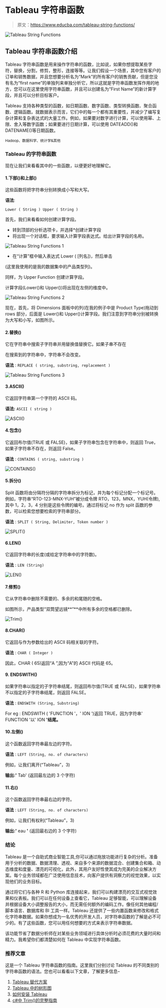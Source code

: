 # Tableau 字符串函数

> 原文：<https://www.educba.com/tableau-string-functions/>

![Tableau String Functions](img/89c62f665a9b14fcd4047562fd65b0b7.png)



## Tableau 字符串函数介绍

Tableau 字符串函数是用来操作字符串的函数，比如说，如果你想提取某些字符，替换，分割，修剪，整形，连接等等。让我们假设一个场景，其中您有客户的订单和销售数据，并且您想要分析名为“Mark”的所有客户的销售贡献，但是您没有名为“first name”的单独列来单独分析它，所以这就是字符串函数发挥作用的地方，您可以在这里使用字符串函数，并且可以创建名为“First Name”的新计算字段，并且可以分析目标客户。

Tableau 支持各种类型的函数，如日期函数、数字函数、类型转换函数、聚合函数、逻辑函数。就数据表示而言，它们中的每一个都有其重要性，并减少了编写复杂计算和复杂表达式的大量工作。例如，如果要对数字进行计算，可以使用幂、上限、舍入等数字函数；如果要进行日期计算，可以使用 DATEADD()和 DATENAME()等日期函数。

<small>Hadoop、数据科学、统计学&其他</small>

### Tableau 的字符串函数

现在让我们来看看其中的一些函数，以便更好地理解它。

#### 1.下部()和上部()

这些函数将把字符串分别转换成小写和大写。

**语法**:

`Lower ( String )
Upper ( String )`

首先，我们来看看如何创建计算字段。

*   转到顶部的分析选项卡，并选择*创建计算字段
*   将出现一个对话框，要求输入计算字段表达式。给出计算字段的名称。

![Tableau String Functions 1](img/c5edfc3abb3c32b639a416756fdc4211.png)



*   在“计算”框中输入表达式 Lower ( [列名])，然后单击

(这里我使用的是我的数据集中的产品类型列)。

同样，为 Upper Function 创建计算字段。

计算字段(Lower()和 Upper())将出现在左侧的维度中。

![Tableau String Functions 2](img/2601766087c211c8eaaf655df5351f07.png)



现在，首先，将 Dimensions 面板中的列(在我的例子中是 Product Type)拖动到 rows 部分，后面是 Lower()和 Upper()计算字段。我们注意到字符串分别被转换为大写和小写，如图所示。

#### 2.替换()

它在字符串中搜索子字符串并用替换值替换它。如果子串不存在

在搜索到的字符串中，字符串不会改变。

**语法** : `REPLACE ( string, substring, replacement )`

![Tableau String Functions 3](img/5da86df71f60bb80760fabf97947c832.png)



#### 3.ASCII()

它返回字符串第一个字符的 ASCII 码。

**语法:** `ASCII ( string )`

![ASCII()](img/ba3f4e050c4d100ec748b8035b677795.png)



#### 4.包含()

它返回布尔值(TRUE 或 FALSE)，如果子字符串包含在字符串中，则返回 True，如果子字符串不存在，则返回 False。

**语法** : `CONTAINS ( string, substring )`

![CONTAINS()](img/6e4515d7203fbacbd8cced4887919133.png)



#### 5.拆分()

Split 函数将由分隔符分隔的字符串拆分为标记，并为每个标记分配一个标记号。例如，字符串“RTO-123-MNX-YUH”被分成令牌 RTO，123，MNX，YUH(令牌),其中 1，2，3，4 分别是这些令牌的编号。通过将标记 no 作为 split 函数的参数，可以检索您想要检索的字符串部分。

**语法** : `SPLIT ( String, Delimiter, Token number )`

![SPLIT()](img/15c3d637853a4e972998422afa60bb43.png)



#### 6.LEN()

它返回字符串的长度(或给定字符串中的字符数)。

**语法** : `LEN (String)`

![LEN()](img/8e84dc2b1ea6e2e9b655ecd56ace2e0d.png)



#### 7.修剪()

它从字符串中删除不需要的、多余的和尾随的空格。

如图所示，产品类型“双筒望远镜**”**中所有多余的空格都已删除。

![Trim()](img/858bfe565325ec8aefe4617397c7daae.png)



#### 8.CHAR()

它返回与作为参数给出的 ASCII 码相关联的字符。

**语法** : `CHAR ( Integer )`

因此，CHAR ( 65)返回“A ”,因为“A”的 ASCII 代码是 65。

#### 9\. ENDSWITH()

如果字符串以指定的子字符串结尾，则返回布尔值(TRUE 或 FALSE)，如果字符串不以指定的子字符串结尾，则返回 FALSE。

**语法** : `ENDSWITH (String, Substring)`

For eg : ENDSWITH ( 'FUNCTION '，' ION ')返回 TRUE，因为字符串' FUNCTION '以' ION **'结尾。**

#### 10.左侧()

这个函数返回字符串最左边的字符。

**语法** : `LEFT (String, no. of characters)`

例如，让我们离开(“Tableau”，3)

**输出:'** Tab' (返回最左边的 3 个字符)

#### 11.右()

这个函数返回字符串最右边的字符。

**语法** : `LEFT (String, no. of characters)`

例如，让我们有权利(“Tableau”，3)

**输出:'** eau **'** (返回最右边的 3 个字符)

### 结论

Tableau 是一个自助式商业智能工具,你可以通过拖放功能进行复杂的分析。准备用于分析的数据、数据清理、透视、来自多个来源的数据混合、创建集合和箱、动态维度和度量、漂亮的可视化，此外，其用户友好性使其成为完美的企业解决方案。每个业务领域都在广泛使用信息技术，向客户提供有洞察力的视觉效果，以实现他们的业务目标。

通过将它们与各种 R 和 Python 库连接起来，我们可以构建漂亮的交互式视觉效果和仪表板。我们可以在任何设备上查看它，Tableau 足够智能，可以理解设备并根据设备大小调整报告的大小，而无需任何额外的编码工作。像任何其他编程/脚本语言、数据库和 BI 工具一样。Tableau 还提供了一些内置函数来修改和格式化字符串数据。如果你想成为一名优秀的开发人员，对字符串函数的了解是必不可少的。有了这些函数，您可以用任何想要的方式来表示字符串数据。

该功能节省了数据分析师在对某些业务领域进行具体分析时必须花费的大量时间和精力。我希望你们都清楚如何在 Tableau 中实现字符串函数。

### 推荐文章

这是一个 Tableau 字符串函数的指南。这里我们分别讨论 Tableau 的不同类别的字符串函数的语法。您也可以看看以下文章，了解更多信息–

1.  [Tableau 替代方案](https://www.educba.com/tableau-alternatives/)
2.  [Tableau 中的树形图](https://www.educba.com/treemap-in-tableau/)
3.  [如何安装 Tableau](https://www.educba.com/install-tableau/)
4.  [c#中 Trim()的完整指南](https://www.educba.com/trim-in-c-sharp/)





